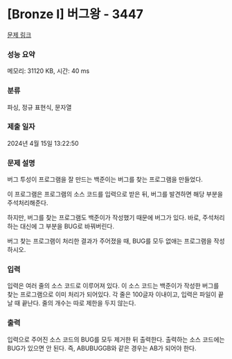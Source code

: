 # [Bronze I] 버그왕 - 3447 

[문제 링크](https://www.acmicpc.net/problem/3447) 

### 성능 요약

메모리: 31120 KB, 시간: 40 ms

### 분류

파싱, 정규 표현식, 문자열

### 제출 일자

2024년 4월 15일 13:22:50

### 문제 설명

<p>버그 투성이 프로그램을 잘 만드는 백준이는 버그를 찾는 프로그램을 만들었다.</p>

<p>이 프로그램은 프로그램의 소스 코드를 입력으로 받은 뒤, 버그를 발견하면 해당 부분을 주석처리해준다.</p>

<p>하지만, 버그를 찾는 프로그램도 백준이가 작성했기 때문에 버그가 있다. 바로, 주석처리하는 대신에 그 부분을 BUG로 바꿔버린다.</p>

<p>버그 찾는 프로그램이 처리한 결과가 주어졌을 때, BUG를 모두 없애는 프로그램을 작성하시오.</p>

### 입력 

 <p>입력은 여러 줄의 소스 코드로 이루어져 있다. 이 소스 코드는 백준이가 작성한 버그를 찾는 프로그램으로 이미 처리가 되어있다. 각 줄은 100글자 이내이고, 입력은 파일이 끝날 때 끝난다. 줄의 개수는 따로 제한을 두지 않는다.</p>

### 출력 

 <p>입력으로 주어진 소스 코드의 BUG를 모두 제거한 뒤 출력한다. 출력하는 소스 코드에는 BUG가 있으면 안 된다. 즉, ABUBUGGB와 같은 경우는 AB가 되어야 한다.</p>

